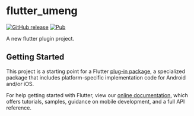 # flutter_umeng

[![GitHub release](https://img.shields.io/github/release/upcwangying/flutter_umeng)](https://github.com/upcwangying/flutter_umeng)
[![Pub](https://img.shields.io/pub/v/flutter_umeng)](https://pub.dev/packages/flutter_umeng)

A new flutter plugin project.

## Getting Started

This project is a starting point for a Flutter
[plug-in package](https://flutter.dev/developing-packages/),
a specialized package that includes platform-specific implementation code for
Android and/or iOS.

For help getting started with Flutter, view our 
[online documentation](https://flutter.dev/docs), which offers tutorials, 
samples, guidance on mobile development, and a full API reference.

